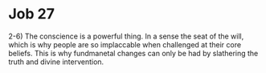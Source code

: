 # Job 27


2-6) The conscience is a powerful thing.
     In a sense the seat of the will, which is why people are so implaccable when challenged at their core beliefs.
     This is why fundmanetal changes can only be had by slathering the truth and divine intervention.